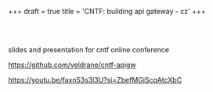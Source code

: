 +++
draft = true
title = 'CNTF: building api gateway - cz'
+++

<br><br>

slides and presentation for cntf online conference

https://github.com/veldrane/cntf-apigw

https://youtu.be/faxn53s3l3U?si=ZbefMGjScqAtcXbC

